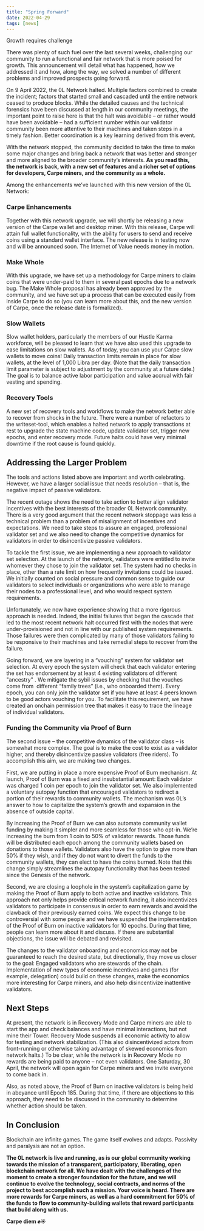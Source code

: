 ```yaml
---
title: "Spring Forward"
date: 2022-04-29
tags: [news]
---
```

<!-- truncate -->

Growth requires challenge

There was plenty of such fuel over the last several weeks, challenging our community to run a functional and fair network that is more poised for growth. This announcement will detail what has happened, how we addressed it and how, along the way, we solved a number of different problems and improved prospects going forward.

On 9 April 2022, the 0L Network halted. Multiple factors combined to create the incident; factors that started small and cascaded until the entire network ceased to produce blocks. While the detailed causes and the technical forensics have been discussed at length in our community meetings, the important point to raise here is that the halt was avoidable – or rather would have been avoidable – had a sufficient number within our validator community been more attentive to their machines and taken steps in a timely fashion. Better coordination is a key learning derived from this event.

With the network stopped, the community decided to take the time to make some major changes and bring back a network that was better and stronger and more aligned to the broader community’s interests. **As you read this, the network is back, with a new set of features and a richer set of options for developers, Carpe miners, and the community as a whole.**

Among the enhancements we’ve launched with this new version of the 0L Network:

### **Carpe Enhancements**

Together with this network upgrade, we will shortly be releasing a new version of the Carpe wallet and desktop miner. With this release, Carpe will attain full wallet functionality, with the ability for users to send and receive coins using a standard wallet interface. The new release is in testing now and will be announced soon. The Internet of Value needs money in motion.

### **Make Whole**

With this upgrade, we have set up a methodology for Carpe miners to claim coins that were under-paid to them in several past epochs due to a network bug. The Make Whole proposal has already been approved by the community, and we have set up a process that can be executed easily from inside Carpe to do so (you can learn more about this, and the new version of Carpe, once the release date is formalized).

### **Slow Wallets**

Slow wallet holders, particularly the members of our Hustle Karma workforce, will be pleased to learn that we have also used this upgrade to ease limitations on slow wallets. As of today, you can use your Carpe slow wallets to move coins! Daily transaction limits remain in place for slow wallets, at the level of 1,000 Libra per day. (Note that the daily transaction limit parameter is subject to adjustment by the community at a future date.) The goal is to balance active labor participation and value accrual with fair vesting and spending.

### **Recovery Tools**

A new set of recovery tools and workflows to make the network better able to recover from shocks in the future. There were a number of refactors to the writeset-tool, which enables a halted network to apply transactions at rest to upgrade the state machine code, update validator set, trigger new epochs, and enter recovery mode. Future halts could have very minimal downtime if the root cause is found quickly.

## **Addressing the Larger Problem**

The tools and actions listed above are important and worth celebrating. However, we have a larger social issue that needs resolution – that is, the negative impact of passive validators. 

The recent outage shows the need to take action to better align validator incentives with the best interests of the broader 0L Network community. There is a very good argument that the recent network stoppage was less a technical problem than a problem of misalignment of incentives and expectations. We need to take steps to assure an engaged, professional validator set and we also need to change the competitive dynamics for validators in order to disincentivize passive validators. 

To tackle the first issue, we are implementing a new approach to validator set selection. At the launch of the network, validators were entitled to invite whomever they chose to join the validator set. The system had no checks in place, other than a rate limit on how frequently invitations could be issued. We initially counted on social pressure and common sense to guide our validators to select individuals or organizations who were able to manage their nodes to a professional level, and who would respect system requirements.

Unfortunately, we now have experience showing that a more rigorous approach is needed. Indeed, the initial failures that began the cascade that led to the most recent network halt occurred first with the nodes that were under-provisioned and not in line with our published system requirements. Those failures were then complicated by many of those validators failing to be responsive to their machines and take remedial steps to recover from the failure.

Going forward, we are layering in a “vouching” system for validator set selection. At every epoch the system will check that each validator entering the set has endorsement by at least 4 existing validators of different "ancestry" . We mitigate the sybil issues by checking that the vouches come from  different “family trees” (i.e., who onboarded them). Every epoch, you can only join the validator set if you have at least 4 peers known to be good actors vouching for you. To facilitate this requirement, we have created an onchain permission tree that makes it easy to trace the lineage of individual validators. 

### **Funding the Community via Proof of Burn**

The second issue – the competitive dynamics of the validator class – is somewhat more complex. The goal is to make the cost to exist as a validator higher, and thereby disincentivize passive validators (free riders). To accomplish this aim, we are making two changes.

First, we are putting in place a more expensive Proof of Burn mechanism. At launch, Proof of Burn was a fixed and insubstantial amount: Each validator was charged 1 coin per epoch to join the validator set. We also implemented a voluntary autopay function that encouraged validators to redirect a portion of their rewards to community wallets. The mechanism was 0L’s answer to how to capitalize the system’s growth and expansion in the absence of outside capital. 

By increasing the Proof of Burn we can also automate community wallet funding by making it simpler and more seamless for those who opt-in. We’re increasing the burn from 1 coin to 50% of validator rewards. Those funds will be distributed each epoch among the community wallets based on donations to those wallets. Validators also have the option to give more than 50% if they wish, and if they do not want to divert the funds to the community wallets, they can elect to have the coins burned. Note that this change simply streamlines the autopay functionality that has been tested since the Genesis of the network.

Second, we are closing a loophole in the system’s capitalization game by making the Proof of Burn apply to both active and inactive validators. This approach not only helps provide critical network funding, it also incentivizes validators to participate in consensus in order to earn rewards and avoid the clawback of their previously earned coins. We expect this change to be controversial with some people and we have suspended the implementation of the Proof of Burn on inactive validators for 10 epochs. During that time, people can learn more about it and discuss. If there are substantial objections, the issue will be debated and revisited. 

The changes to the validator onboarding and economics may not be guaranteed to reach the desired state, but directionally, they move us closer to the goal: Engaged validators who are stewards of the chain. Implementation of new types of economic incentives and games (for example, delegation) could build on these changes, make the economics more interesting for Carpe miners, and also help disincentivize inattentive validators. 

## **Next Steps**

At present, the network is in Recovery Mode and Carpe miners are able to start the app and check balances and have minimal interactions, but not mine their Tower. Recovery Mode suspends all economic activity to allow for testing and network stabilization. (This also disincentivized actors from front-running or otherwise taking advantage of skewed economics from network halts.) To be clear, while the network is in Recovery Mode no rewards are being paid to anyone – not even validators. One Saturday, 30 April, the network will open again for Carpe miners and we invite everyone to come back in.

Also, as noted above, the Proof of Burn on inactive validators is being held in abeyance until Epoch 185\. During that time, if there are objections to this approach, they need to be discussed in the community to determine whether action should be taken. 

## **In Conclusion**

Blockchain are infinite games. The game itself evolves and adapts. Passivity and paralysis are not an option.

**The 0L network is live and running, as is our global community working towards the mission of a transparent, participatory, liberating, open blockchain network for all. We have dealt with the challenges of the moment to create a stronger foundation for the future, and we will continue to evolve the technology, social contracts, and norms of the project to best accomplish such a mission. Your voice is heard. There are more rewards for Carpe miners, as well as a hard commitment for 50% of the funds to flow to community-building wallets that reward participants that build along with us.**

**Carpe diem ✊☀️**

